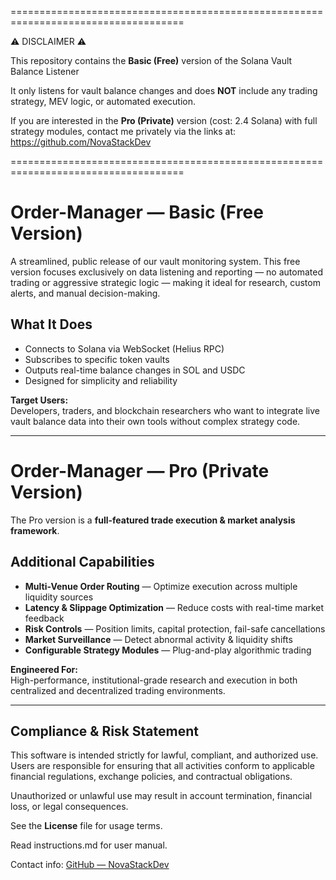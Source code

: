 ====================================================================================

⚠ DISCLAIMER ⚠

This repository contains the **Basic (Free)** version of the Solana Vault Balance
Listener

It only listens for vault balance changes and does **NOT** include any trading
strategy, MEV logic, or automated execution.

If you are interested in the **Pro (Private)** version (cost: 2.4 Solana) with full strategy modules,
contact me privately via the links at:
    https://github.com/NovaStackDev
    
====================================================================================


# Order-Manager — Basic (Free Version)
A streamlined, public release of our vault monitoring system.
This free version focuses exclusively on data listening and reporting — no automated trading or aggressive strategic logic — making it ideal for research, custom alerts, and manual decision-making.

## What It Does
- Connects to Solana via WebSocket (Helius RPC)
- Subscribes to specific token vaults
- Outputs real-time balance changes in SOL and USDC
- Designed for simplicity and reliability

**Target Users:**  
Developers, traders, and blockchain researchers who want to integrate live vault balance data into their own tools without complex strategy code.

---

# Order-Manager — Pro (Private Version)
The Pro version is a **full-featured trade execution & market analysis framework**.

## Additional Capabilities
- **Multi-Venue Order Routing** — Optimize execution across multiple liquidity sources
- **Latency & Slippage Optimization** — Reduce costs with real-time market feedback
- **Risk Controls** — Position limits, capital protection, fail-safe cancellations
- **Market Surveillance** — Detect abnormal activity & liquidity shifts
- **Configurable Strategy Modules** — Plug-and-play algorithmic trading

**Engineered For:**  
High-performance, institutional-grade research and execution in both centralized and decentralized trading environments.

---

## Compliance & Risk Statement
This software is intended strictly for lawful, compliant, and authorized use.
Users are responsible for ensuring that all activities conform to applicable
financial regulations, exchange policies, and contractual obligations.

Unauthorized or unlawful use may result in account termination, financial loss,
or legal consequences.

See the **License** file for usage terms.

Read instructions.md for user manual.

Contact info: [GitHub — NovaStackDev](https://github.com/NovaStackDev)
